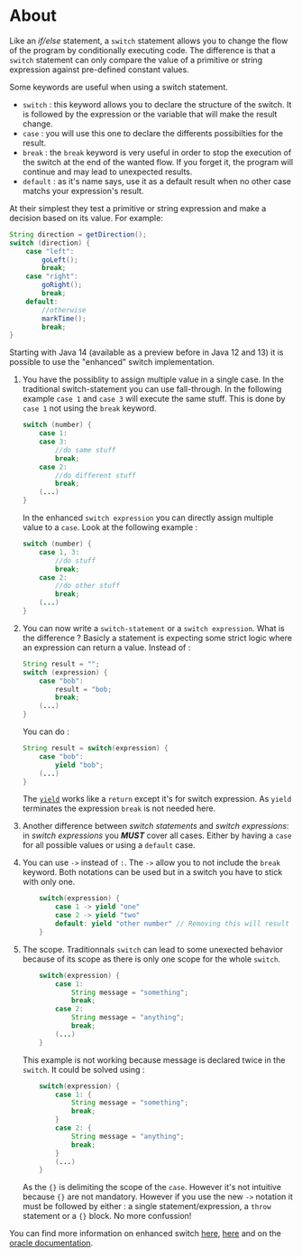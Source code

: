 # About

Like an _if/else_ statement, a `switch` statement allows you to change the flow of the program by conditionally executing code. The difference is that a `switch` statement can only compare the value of a primitive or string expression against pre-defined constant values.

Some keywords are useful when using a switch statement.

- `switch` : this keyword allows you to declare the structure of the switch. It is followed by the expression or the variable that will make the result change.
- `case` : you will use this one to declare the differents possibilties for the result.
- `break` : the `break` keyword is very useful in order to stop the execution of the switch at the end of the wanted flow. If you forget it, the program will continue and may lead to unexpected results.
- `default` : as it's name says, use it as a default result when no other case matchs your expression's result.

At their simplest they test a primitive or string expression and make a decision based on its value. For example:

```java
String direction = getDirection();
switch (direction) {
    case "left":
        goLeft();
        break;
    case "right":
        goRight();
        break;
    default:
        //otherwise
        markTime();
        break;
}
```

Starting with Java 14 (available as a preview before in Java 12 and 13) it is possible to use the "enhanced" switch implementation.

1. You have the possiblity to assign multiple value in a single case.
   In the traditional switch-statement you can use fall-through. In the following example `case 1` and `case 3` will execute the same stuff. This is done by `case 1` not using the `break` keyword.

   ```java
   switch (number) {
       case 1:
       case 3:
           //do same stuff
           break;
       case 2:
           //do different stuff
           break;
       (...)
   }
   ```

   In the enhanced `switch expression` you can directly assign multiple value to a `case`.
   Look at the following example :

   ```java
   switch (number) {
       case 1, 3:
           //do stuff
           break;
       case 2:
           //do other stuff
           break;
       (...)
   }
   ```

2. You can now write a `switch-statement` or a `switch expression`. What is the difference ?
   Basicly a statement is expecting some strict logic where an expression can return a value.
   Instead of :

   ```java
   String result = "";
   switch (expression) {
       case "bob":
           result = "bob;
           break;
       (...)
   }
   ```

   You can do :

   ```java
   String result = switch(expression) {
       case "bob":
           yield "bob";
       (...)
   }
   ```

   The [`yield`][yield-keyword] works like a `return` except it's for switch expression. As `yield` terminates the expression `break` is not needed here.

3. Another difference between _switch statements_ and _switch expressions_: in _switch expressions_ you _**MUST**_ cover all cases. Either by having a `case` for all possible values or using a `default` case.

4. You can use `->` instead of `:`. The `->` allow you to not include the `break` keyword. Both notations can be used but in a switch you have to stick with only one.

   ```java
       switch(expression) {
           case 1 -> yield "one"
           case 2 -> yield "two"
           default: yield "other number" // Removing this will result in a compile error
       }
   ```

5. The scope. Traditionnals `switch` can lead to some unexected behavior because of its scope as there is only one scope for the whole `switch`.

   ```java
       switch(expression) {
           case 1:
               String message = "something";
               break;
           case 2:
               String message = "anything";
               break;
           (...)
       }
   ```

   This example is not working because message is declared twice in the `switch`.
   It could be solved using :

   ```java
       switch(expression) {
           case 1: {
               String message = "something";
               break;
           }
           case 2: {
               String message = "anything";
               break;
           }
           (...)
       }
   ```

   As the `{}` is delimiting the scope of the `case`. However it's not intuitive because `{}` are not mandatory.
   However if you use the new `->` notation it must be followed by either : a single statement/expression, a `throw` statement or a `{}` block. No more confussion!

You can find more information on enhanced switch [here][switch1], [here][switch2] and on the [oracle documentation][oracle-doc].

[yield-keyword]: https://www.codejava.net/java-core/the-java-language/yield-keyword-in-java
[switch1]: https://www.vojtechruzicka.com/java-enhanced-switch/
[switch2]: https://howtodoinjava.com/java14/switch-expressions/
[oracle-doc]: https://docs.oracle.com/en/java/javase/13/language/switch-expressions.html
